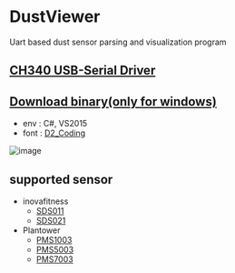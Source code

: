 # DustViewer
Uart based dust sensor parsing and visualization program

## [CH340 USB-Serial Driver](http://www.arduined.eu/files/CH341SER.zip)
## [Download binary(only for windows)](https://github.com/Galch/DustViewerSharp/raw/master/DustSensorViewer/bin/Debug/DustSensorViewer.exe)

- env : C#, VS2015
- font : [D2_Coding](http://dev.naver.com/projects/d2coding/download/11568?filename=D2Coding-Ver1.1-TTC-20151103.zip)

![image](https://cloud.githubusercontent.com/assets/2930125/18542591/ab08d69c-7b66-11e6-8cfd-cf47d312c001.png)

## supported sensor
- inovafitness
	- [SDS011](http://aqicn.org/sensor/sds011/)
	- [SDS021](http://aqicn.org/sensor/sds021/jp/)
- Plantower
	- [PMS1003](http://aqicn.org/sensor/pms1003/)
	- [PMS5003](http://aqicn.org/sensor/pms5003-7003/)
	- [PMS7003](http://aqicn.org/sensor/pms5003-7003/)
